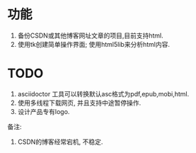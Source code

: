 # 功能
1. 备份CSDN或其他博客网址文章的项目,目前支持html.
2. 使用tk创建简单操作界面; 使用html5lib来分析html内容.

# TODO 
1. asciidoctor 工具可以转换默认asc格式为pdf,epub,mobi,html.
2. 使用多线程下载网页, 并且支持中途暂停操作.
3. 设计产品专有logo.

备注:
1. CSDN的博客经常宕机, 不稳定.